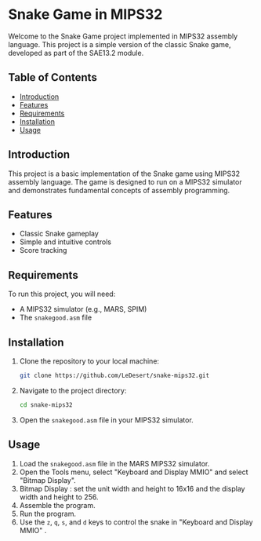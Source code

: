 # Snake Game in MIPS32

Welcome to the Snake Game project implemented in MIPS32 assembly language. This project is a simple version of the classic Snake game, developed as part of the SAE13.2 module.

## Table of Contents

- [Introduction](#introduction)
- [Features](#features)
- [Requirements](#requirements)
- [Installation](#installation)
- [Usage](#usage)


## Introduction

This project is a basic implementation of the Snake game using MIPS32 assembly language. The game is designed to run on a MIPS32 simulator and demonstrates fundamental concepts of assembly programming.

## Features

- Classic Snake gameplay
- Simple and intuitive controls
- Score tracking

## Requirements

To run this project, you will need:

- A MIPS32 simulator (e.g., MARS, SPIM)
- The `snakegood.asm` file

## Installation

1. Clone the repository to your local machine:

    ```sh
    git clone https://github.com/LeDesert/snake-mips32.git
    ```

2. Navigate to the project directory:

    ```sh
    cd snake-mips32
    ```

3. Open the `snakegood.asm` file in your MIPS32 simulator.

## Usage

1. Load the `snakegood.asm` file in the MARS MIPS32 simulator.
2. Open the Tools menu, select "Keyboard and Display MMIO" and select "Bitmap Display".
3. Bitmap Display : set the unit width and height to 16x16 and the display width and height to 256.
4. Assemble the program.
5. Run the program.
6. Use the `z`, `q`, `s`, and `d` keys to control the snake in "Keyboard and Display MMIO" .

